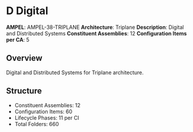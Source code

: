 # D Digital

**AMPEL**: AMPEL-38-TRIPLANE
**Architecture**: Triplane
**Description**: Digital and Distributed Systems
**Constituent Assemblies**: 12
**Configuration Items per CA**: 5

## Overview
Digital and Distributed Systems for Triplane architecture.

## Structure
- Constituent Assemblies: 12
- Configuration Items: 60
- Lifecycle Phases: 11 per CI
- Total Folders: 660
